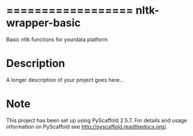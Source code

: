 ==================
nltk-wrapper-basic
==================


Basic nltk functions for yourdata platform


Description
===========

A longer description of your project goes here...


Note
====

This project has been set up using PyScaffold 2.5.7. For details and usage
information on PyScaffold see http://pyscaffold.readthedocs.org/.
